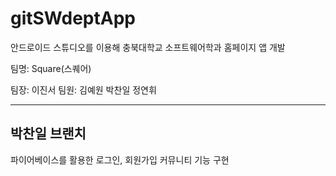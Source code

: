 # gitSWdeptApp


안드로이드 스튜디오를 이용해 충북대학교 소프트웨어학과 홈페이지 앱 개발

팀명: Square(스퀘어)

팀장: 이진서  팀원: 김예원 박찬일 정연휘 

-----------------------------------------------------------------------

## 박찬일 브랜치

파이어베이스를 활용한 로그인, 회원가입 커뮤니티 기능 구현
